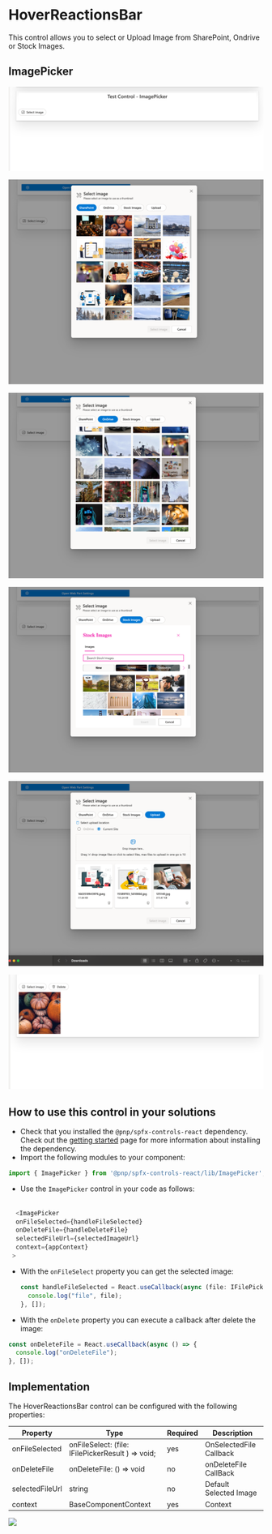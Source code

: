 # HoverReactionsBar

This control allows you to select or Upload Image from SharePoint, Ondrive or Stock Images.

## ImagePicker

![imagepicker](../assets/ImagePicker00.png)

![imagepicker](../assets/ImagePicker01.png)

![imagepicker](../assets/ImagePicker02.png)

![imagepicker](../assets/ImagePicker03.png)

![imagepicker](../assets/ImagePicker04.png)

![imagepicker](../assets/ImagePicker05.png)

## How to use this control in your solutions

- Check that you installed the `@pnp/spfx-controls-react` dependency. Check out the [getting started](../../#getting-started) page for more information about installing the dependency.
- Import the following modules to your component:

```TypeScript
import { ImagePicker } from '@pnp/spfx-controls-react/lib/ImagePicker';
```

- Use the `ImagePicker` control in your code as follows:

```Typescript

  <ImagePicker
  onFileSelected={handleFileSelected}
  onDeleteFile={handleDeleteFile}
  selectedFileUrl={selectedImageUrl}
  context={appContext}
 >
```

- With the `onFileSelect` property you can get the selected image:

  ```typescript
  const handleFileSelected = React.useCallback(async (file: IFilePickerResult) => {
    console.log("file", file);
  }, []);
  ```

- With the `onDelete` property you can execute a callback after delete the image:

```typescript
const onDeleteFile = React.useCallback(async () => {
  console.log("onDeleteFile");
}, []);
```

## Implementation

The HoverReactionsBar control can be configured with the following properties:

| Property        | Type                                              | Required | Description             |
| --------------- | ------------------------------------------------- | -------- | ----------------------- |
| onFileSelected  | onFileSelect: (file: IFilePickerResult ) => void; | yes      | OnSelectedFile Callback |
| onDeleteFile    | onDeleteFile: () => void                          | no       | onDeleteFile CallBack   |
| selectedFileUrl | string                                            | no       | Default Selected Image  |
| context         | BaseComponentContext                              | yes      | Context                 |

![](https://telemetry.sharepointpnp.com/sp-dev-fx-controls-react/wiki/controls/ImagePicker)
